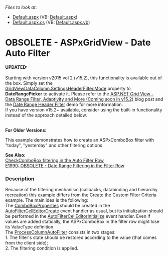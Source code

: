 <!-- default file list -->
*Files to look at*:

* [Default.aspx](./CS/WebSite/Default.aspx) (VB: [Default.aspx](./VB/WebSite/Default.aspx))
* [Default.aspx.cs](./CS/WebSite/Default.aspx.cs) (VB: [Default.aspx.vb](./VB/WebSite/Default.aspx.vb))
<!-- default file list end -->
# OBSOLETE - ASPxGridView - Date Auto Filter


<p><strong>UPDATED:</strong><br><br>Starting with version v2015 vol 2 (v15.2), this functionality is available out of the box. Simply set the <a href="https://documentation.devexpress.com/#AspNet/DevExpressWebGridViewDataColumnHeaderFilterSettings_Modetopic">GridViewDataColumn.SettingsHeaderFilter.Mode</a> property to <strong>DateRangePicker</strong> to activate it. Please refer to the <a href="https://community.devexpress.com/blogs/aspnet/archive/2015/11/10/asp-net-grid-view-data-range-filter-adaptivity-and-more-coming-soon-in-v15-2.aspx">ASP.NET Grid View - Data Range Filter, Adaptivity and More (Coming soon in v15.2)</a> blog post and the <a href="http://demos.devexpress.com/ASPxGridViewDemos/Filtering/DateRangeHeaderFilter.aspx">Date Range Header Filter</a> demo for more information.<br>If you have version v15.2+ available, consider using the built-in functionality instead of the approach detailed below.</p>
<p><br><strong>For Older Versions:</strong></p>
<p>This example demonstrates how to create an ASPxComboBox filter with "today", "yesterday" and other filtering options</p>
<p><strong>See Also:</strong><br> <a href="https://www.devexpress.com/Support/Center/p/E2203">CheckComboBox filtering in the Auto Filter Row</a><br> <a href="https://www.devexpress.com/Support/Center/p/E1990">E1990: OBSOLETE - Date Range Filtering in the Filter Row</a></p>


<h3>Description</h3>

<p>Because of the filtering mechanism (callbacks, databinding and hierarchy recreation) this example differs from the <a data-ticket="E353">Create the Custom Filter Criteria</a> example. The main idea is the following:<br> The <a href="http://documentation.devexpress.com/#AspNet/DevExpressWebASPxEditorsComboBoxPropertiesMembersTopicAll">ComboBoxProperties</a> should be created in the <a href="http://documentation.devexpress.com/#AspNet/DevExpressWebASPxGridViewASPxGridView_AutoFilterCellEditorCreatetopic">AutoFilterCellEditorCreate</a> event handler as usual, but its initialization should be performed in the <a href="http://documentation.devexpress.com/#AspNet/DevExpressWebASPxGridViewASPxGridView_AutoFilterCellEditorInitializetopic">AutoFilterCellEditorInitialize</a> event handler. Even if values are added statically, the ASPxComboBox in the filter row might lose its ValueType definition.<br> The <a href="http://documentation.devexpress.com/#AspNet/DevExpressWebASPxGridViewASPxGridView_ProcessColumnAutoFiltertopic">ProcessColumnAutoFilter</a> consists in two stages:<br> 1. The filter's state should be restored according to the value (that comes from the client side);<br> 2. The filtering condition is applied.</p>

<br/>


